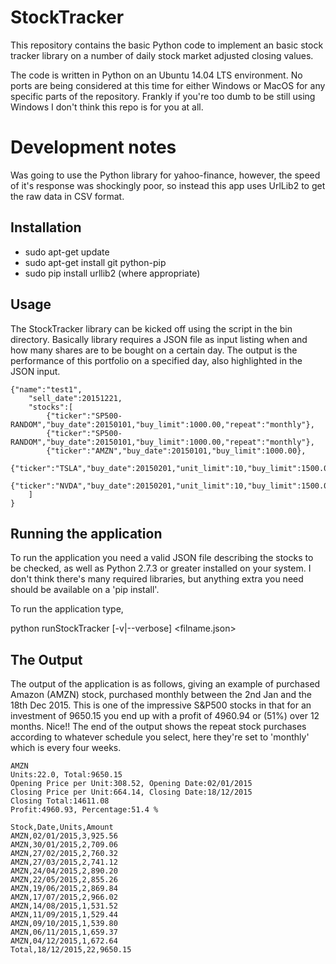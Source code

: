 # StockTracker

This repository contains the basic Python code to implement an 
basic stock tracker library on a number of daily stock market adjusted 
closing values. 

The code is written in Python on an Ubuntu 14.04 LTS environment. 
No ports are being considered at this time for either Windows or 
MacOS for any specific parts of the repository. Frankly if you're
too dumb to be still using Windows I don't think this repo is 
for you at all. 

# Development notes
Was going to use the Python library for yahoo-finance, however, the 
speed of it's response was shockingly poor, so instead this app uses
UrlLib2 to get the raw data in CSV format. 

## Installation
* sudo apt-get update
* sudo apt-get install git python-pip
* sudo pip install urllib2 (where appropriate)

## Usage
The StockTracker library can be kicked off using the script in the bin
directory. Basically library requires a JSON file as input listing when 
and how many shares are to be bought on a certain day. The output is the 
performance of this portfolio on a specified day, also highlighted in the
JSON input. 

```
{"name":"test1",
    "sell_date":20151221,
    "stocks":[
        {"ticker":"SP500-RANDOM","buy_date":20150101,"buy_limit":1000.00,"repeat":"monthly"},
        {"ticker":"SP500-RANDOM","buy_date":20150101,"buy_limit":1000.00,"repeat":"monthly"},
        {"ticker":"AMZN","buy_date":20150101,"buy_limit":1000.00},
        {"ticker":"TSLA","buy_date":20150201,"unit_limit":10,"buy_limit":1500.00},
        {"ticker":"NVDA","buy_date":20150201,"unit_limit":10,"buy_limit":1500.00}
    ]
}
```

## Running the application
To run the application you need a valid JSON file describing the stocks to be checked, 
as well as Python 2.7.3 or greater installed on your system. I don't think there's many 
required libraries, but anything extra you need should be available on a 'pip install'. 

To run the application type, 

python runStockTracker [-v|--verbose] <filname.json>

## The Output
The output of the application is as follows, giving an example of 
purchased Amazon (AMZN) stock, purchased monthly between the 2nd Jan
and the 18th Dec 2015. This is one of the impressive S&P500 stocks in 
that for an investment of 9650.15 you end up with a profit of 4960.94 
or (51%) over 12 months. Nice!! The end of the output shows the repeat
stock purchases according to whatever schedule you select, here they're
set to 'monthly' which is every four weeks. 

```
AMZN
Units:22.0, Total:9650.15
Opening Price per Unit:308.52, Opening Date:02/01/2015
Closing Price per Unit:664.14, Closing Date:18/12/2015
Closing Total:14611.08
Profit:4960.93, Percentage:51.4 %

Stock,Date,Units,Amount
AMZN,02/01/2015,3,925.56
AMZN,30/01/2015,2,709.06
AMZN,27/02/2015,2,760.32
AMZN,27/03/2015,2,741.12
AMZN,24/04/2015,2,890.20
AMZN,22/05/2015,2,855.26
AMZN,19/06/2015,2,869.84
AMZN,17/07/2015,2,966.02
AMZN,14/08/2015,1,531.52
AMZN,11/09/2015,1,529.44
AMZN,09/10/2015,1,539.80
AMZN,06/11/2015,1,659.37
AMZN,04/12/2015,1,672.64
Total,18/12/2015,22,9650.15
```

